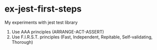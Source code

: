 # ex-jest-first-steps

My experiments with jest test library

1. Use AAA principles (ARRANGE-ACT-ASSERT)
2. Use F.I.R.S.T. principles (Fast, Independent, Repitable, Self-validating, Thorough) 
